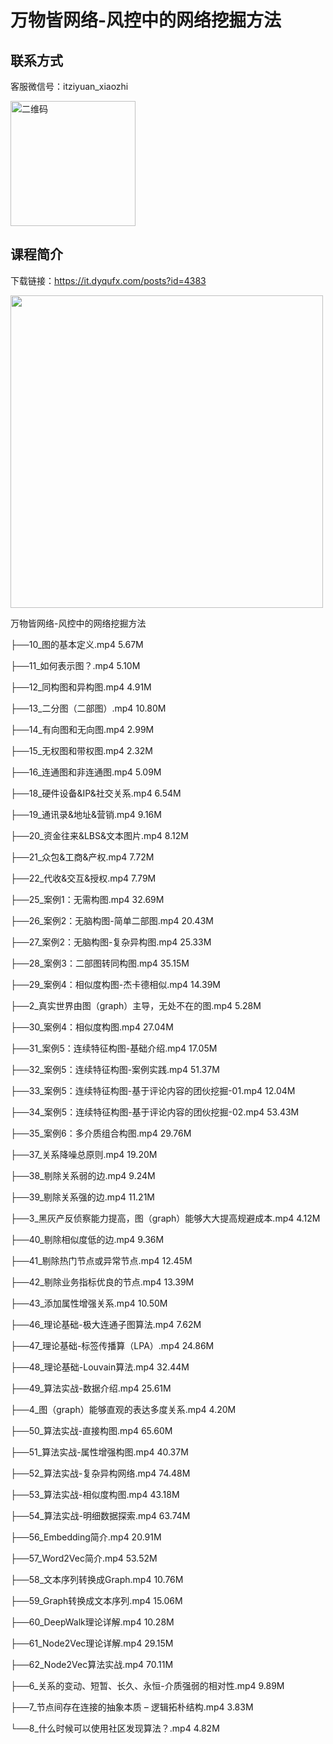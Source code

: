 # 万物皆网络-风控中的网络挖掘方法

## 联系方式

客服微信号：itziyuan_xiaozhi

<img src="https://ziyuanyun.oss-cn-guangzhou.aliyuncs.com/common/20240614073449/666b82192834a.jpg" width="200" height="200" alt="二维码">

## 课程简介

下载链接：https://it.dyqufx.com/posts?id=4383

<img src="https://ziyuanyun.oss-cn-guangzhou.aliyuncs.com/yun/20240824073016/66c91b882b655.jpg" width="500" alt="">

  

 万物皆网络-风控中的网络挖掘方法

 ├──10_图的基本定义.mp4 5.67M

 ├──11_如何表示图？.mp4 5.10M

 ├──12_同构图和异构图.mp4 4.91M

 ├──13_二分图（二部图）.mp4 10.80M

 ├──14_有向图和无向图.mp4 2.99M

 ├──15_无权图和带权图.mp4 2.32M

 ├──16_连通图和非连通图.mp4 5.09M

 ├──18_硬件设备&amp;IP&amp;社交关系.mp4 6.54M

 ├──19_通讯录&amp;地址&amp;营销.mp4 9.16M

 ├──20_资金往来&amp;LBS&amp;文本图片.mp4 8.12M

 ├──21_众包&amp;工商&amp;产权.mp4 7.72M

 ├──22_代收&amp;交互&amp;授权.mp4 7.79M

 ├──25_案例1：无需构图.mp4 32.69M

 ├──26_案例2：无脑构图-简单二部图.mp4 20.43M

 ├──27_案例2：无脑构图-复杂异构图.mp4 25.33M

 ├──28_案例3：二部图转同构图.mp4 35.15M

 ├──29_案例4：相似度构图-杰卡德相似.mp4 14.39M

 ├──2_真实世界由图（graph）主导，无处不在的图.mp4 5.28M

 ├──30_案例4：相似度构图.mp4 27.04M

 ├──31_案例5：连续特征构图-基础介绍.mp4 17.05M

 ├──32_案例5：连续特征构图-案例实践.mp4 51.37M

 ├──33_案例5：连续特征构图-基于评论内容的团伙挖掘-01.mp4 12.04M

 ├──34_案例5：连续特征构图-基于评论内容的团伙挖掘-02.mp4 53.43M

 ├──35_案例6：多介质组合构图.mp4 29.76M

 ├──37_关系降噪总原则.mp4 19.20M

 ├──38_剔除关系弱的边.mp4 9.24M

 ├──39_剔除关系强的边.mp4 11.21M

 ├──3_黑灰产反侦察能力提高，图（graph）能够大大提高规避成本.mp4 4.12M

 ├──40_剔除相似度低的边.mp4 9.36M

 ├──41_剔除热门节点或异常节点.mp4 12.45M

 ├──42_剔除业务指标优良的节点.mp4 13.39M

 ├──43_添加属性增强关系.mp4 10.50M

 ├──46_理论基础-极大连通子图算法.mp4 7.62M

 ├──47_理论基础-标签传播算（LPA）.mp4 24.86M

 ├──48_理论基础-Louvain算法.mp4 32.44M

 ├──49_算法实战-数据介绍.mp4 25.61M

 ├──4_图（graph）能够直观的表达多度关系.mp4 4.20M

 ├──50_算法实战-直接构图.mp4 65.60M

 ├──51_算法实战-属性增强构图.mp4 40.37M

 ├──52_算法实战-复杂异构网络.mp4 74.48M

 ├──53_算法实战-相似度构图.mp4 43.18M

 ├──54_算法实战-明细数据探索.mp4 63.74M

 ├──56_Embedding简介.mp4 20.91M

 ├──57_Word2Vec简介.mp4 53.52M

 ├──58_文本序列转换成Graph.mp4 10.76M

 ├──59_Graph转换成文本序列.mp4 15.06M

 ├──60_DeepWalk理论详解.mp4 10.28M

 ├──61_Node2Vec理论详解.mp4 29.15M

 ├──62_Node2Vec算法实战.mp4 70.11M

 ├──6_关系的变动、短暂、长久、永恒-介质强弱的相对性.mp4 9.89M

 ├──7_节点间存在连接的抽象本质 &#8211; 逻辑拓朴结构.mp4 3.83M

 └──8_什么时候可以使用社区发现算法？.mp4 4.82M

  